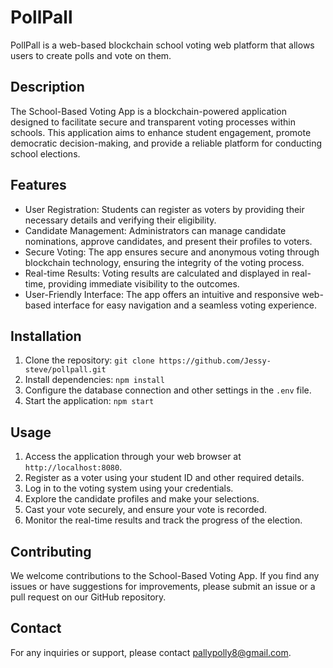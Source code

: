 # PollPall
PollPall is a web-based blockchain school voting web platform
 that allows users to create polls and vote on them. 

## Description
The School-Based Voting App is a blockchain-powered application designed to facilitate secure and transparent voting processes within schools. This application aims to enhance student engagement, promote democratic decision-making, and provide a reliable platform for conducting school elections.

## Features
- User Registration: Students can register as voters by providing their necessary details and verifying their eligibility.
- Candidate Management: Administrators can manage candidate nominations, approve candidates, and present their profiles to voters.
- Secure Voting: The app ensures secure and anonymous voting through blockchain technology, ensuring the integrity of the voting process.
- Real-time Results: Voting results are calculated and displayed in real-time, providing immediate visibility to the outcomes.
- User-Friendly Interface: The app offers an intuitive and responsive web-based interface for easy navigation and a seamless voting experience.

## Installation
1. Clone the repository: `git clone https://github.com/Jessy-steve/pollpall.git`
2. Install dependencies: `npm install`
3. Configure the database connection and other settings in the `.env` file.
4. Start the application: `npm start`  

## Usage
1. Access the application through your web browser at `http://localhost:8080`.
2. Register as a voter using your student ID and other required details.
3. Log in to the voting system using your credentials.
4. Explore the candidate profiles and make your selections.
5. Cast your vote securely, and ensure your vote is recorded.
6. Monitor the real-time results and track the progress of the election.

## Contributing
We welcome contributions to the School-Based Voting App. If you find any issues or have suggestions for improvements, please submit an issue or a pull request on our GitHub repository.


## Contact
For any inquiries or support, please contact [pallypolly8@gmail.com](mailto:pallypolly8@gmail.com).
